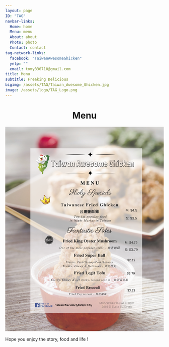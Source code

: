 ```yaml
---
layout: page
ID: "TAG"
navbar-links:
  Home: home
  Menu: menu
  About: about
  Photo: photo
  Contact: contact
tag-network-links:
  facebook: "TaiwanAwesomeGhicken"
  yelp: ""
  email: tomy830710@gmail.com
title: Menu
subtitle: Freaking Delicious
bigimg: /assets/TAG/Taiwan_Awesome_Ghicken.jpg
image: /assets/logo/TAG_Logo.png
---
```


<div style="text-align: center;">
    <h1>Menu</h1>
</div>

![TAG-Menu](../assets/TAG/TAG-menu.png)

Hope you enjoy the story, food and life !
